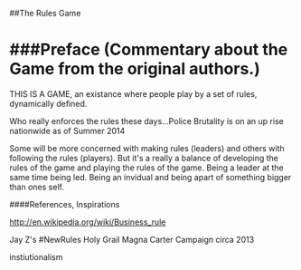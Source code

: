 ##The Rules Game

###Preface
(Commentary about the Game from the original authors.)
=======



THIS IS A GAME, an existance where people play by a set of rules, dynamically defined.

Who really enforces the rules these days...Police Brutality is on an up rise nationwide as of Summer 2014



Some will be more concerned with making rules (leaders) and others with following the rules (players). But it's a really a balance of developing the rules of the game and playing the rules of the game. Being a leader at the same time being led. Being an invidual and being apart of something bigger than ones self.




####References, Inspirations

http://en.wikipedia.org/wiki/Business_rule

Jay Z's #NewRules Holy Grail Magna Carter Campaign  circa 2013

instiutionalism

